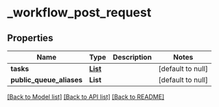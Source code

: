 # _workflow_post_request
## Properties

| Name | Type | Description | Notes |
|------------ | ------------- | ------------- | -------------|
| **tasks** | [**List**](_workflow_post_request_tasks_inner.md) |  | [default to null] |
| **public\_queue\_aliases** | **List** |  | [default to null] |

[[Back to Model list]](../README.md#documentation-for-models) [[Back to API list]](../README.md#documentation-for-api-endpoints) [[Back to README]](../README.md)

